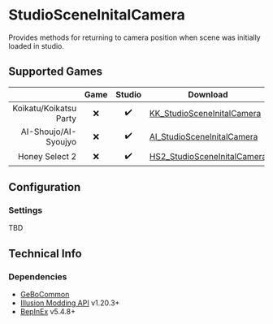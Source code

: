 # StudioSceneInitalCamera

Provides methods for returning to camera position when scene was initially loaded in studio.

## Supported Games

|                         | Game  | Studio  | Download     |
| ----------------------: | :---: | :-----: | ------------ |
| Koikatu/Koikatsu Party  | ❌    | ✔️       | [KK_StudioSceneInitalCamera]  |
| AI-Shoujo/AI-Syoujyo    | ❌    | ✔️       | [AI_StudioSceneInitalCamera]  |
| Honey Select 2          | ❌    | ✔️       | [HS2_StudioSceneInitalCamera] |


## Configuration

### Settings

TBD

## Technical Info

### Dependencies

- [GeBoCommon](https://github.com/GeBo1/GeBoPlugins)
- [Illusion Modding API](https://github.com/IllusionMods/IllusionModdingAPI) v1.20.3+
- [BepInEx](https://github.com/BepInEx/BepInEx) v5.4.8+

[//]: # (## Latest Links)

[AI_StudioSceneInitalCamera]: https://github.com/GeBo1/GeBoPlugins/releases/download/r35/AI_StudioSceneInitialCamera.v0.6.0.2.zip "v0.6.0.2"
[HS2_StudioSceneInitalCamera]: https://github.com/GeBo1/GeBoPlugins/releases/download/r35/HS2_StudioSceneInitialCamera.v0.6.0.2.zip "v0.6.0.2"
[KK_StudioSceneInitalCamera]: https://github.com/GeBo1/GeBoPlugins/releases/download/r35/KK_StudioSceneInitialCamera.v0.6.0.2.zip "v0.6.0.2"